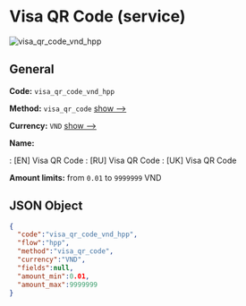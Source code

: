 
# Visa QR Code (service) 
![visa_qr_code_vnd_hpp](https://static.openfintech.io/payment_methods/visa_qr_code_vnd_hpp/logo.svg?w=400&c=v0.59.26#w200)  

## General 
 
**Code:** `visa_qr_code_vnd_hpp` 
 
**Method:** `visa_qr_code` 
 [show -->](/payment-methods/visa_qr_code/) 
 
**Currency:** `VND` [show -->](/currencies/VND/) 
 
**Name:** 
 
:	[EN] Visa QR Code 
:	[RU] Visa QR Code 
:	[UK] Visa QR Code 
 
**Amount limits:** from `0.01` to `9999999` VND 

## JSON Object 

```json
{
  "code":"visa_qr_code_vnd_hpp",
  "flow":"hpp",
  "method":"visa_qr_code",
  "currency":"VND",
  "fields":null,
  "amount_min":0.01,
  "amount_max":9999999
}
```  
